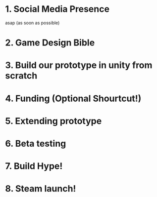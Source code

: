 # 1. Social Media Presence
asap (as soon as possible)
# 2. Game Design Bible
# 3. Build our prototype in unity from scratch
# 4. Funding (Optional Shourtcut!)
# 5. Extending prototype
# 6. Beta testing
# 7. Build Hype!
# 8. Steam launch!

